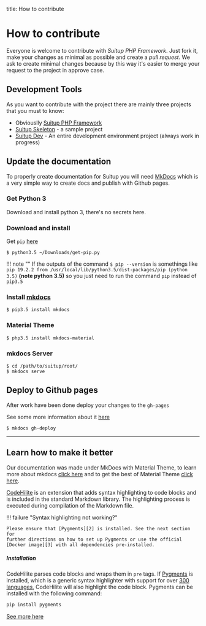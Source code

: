 title: How to contribute

# How to contribute

Everyone is welcome to contribute with _Suitup PHP Framework_. Just fork it, make your changes as minimal as possible and create a _pull request_. We ask to create minimal changes because by this way it's easier to merge your request to the project in approve case.

## Development Tools

As you want to contribute with the project there are mainly three projects that you must to know:

  * Obviouslly [Suitup PHP Framework](https://github.com/braghimsistemas/suitup-php)
  * [Suitup Skeleton](https://github.com/braghimsistemas/suitup-skeleton) - a sample project
  * [Suitup Dev](https://github.com/braghimsistemas/suitup2-dev) - An entire development environment project (always work in progress)

## Update the documentation

To properly create documentation for Suitup you will need [MkDocs](https://www.mkdocs.org/) which is a very simple way to create docs and publish with Github pages.

### Get Python 3

Download and install python 3, there's no secrets here.

### Download and install

  Get `pip` [here](https://pip.readthedocs.io/en/stable/installing/)

    $ python3.5 ~/Downloads/get-pip.py

!!! note ""
    If the outputs of the command `$ pip --version` is somethings like `pip 19.2.2 from /usr/local/lib/python3.5/dist-packages/pip (python 3.5)` **(note python 3.5)** so you just need to run the command `pip` instead of `pip3.5`

### Install [mkdocs](https://www.mkdocs.org/)

    $ pip3.5 install mkdocs

### Material Theme

    $ php3.5 install mkdocs-material

### mkdocs Server

    $ cd /path/to/suitup/root/
    $ mkdocs serve

## Deploy to Github pages

After work have been done deploy your changes to the `gh-pages`

See some more information about it [here](https://www.mkdocs.org/user-guide/deploying-your-docs/)

    $ mkdocs gh-deploy

-----

## Learn how to make it better

Our documentation was made under MkDocs with Material Theme, to learn more about mkdocs [click here](https://www.mkdocs.org/) and to get the best of Material Theme [click here](https://squidfunk.github.io/mkdocs-material/).

[CodeHilite][1] is an extension that adds syntax highlighting to code blocks
and is included in the standard Markdown library. The highlighting process is
executed during compilation of the Markdown file.

!!! failure "Syntax highlighting not working?"

    Please ensure that [Pygments][2] is installed. See the next section for
    further directions on how to set up Pygments or use the official
    [Docker image][3] with all dependencies pre-installed.

  [1]: https://python-markdown.github.io/extensions/code_hilite/
  [2]: http://pygments.org
  [3]: https://hub.docker.com/r/squidfunk/mkdocs-material/

##### Installation

CodeHilite parses code blocks and wraps them in `pre` tags. If [Pygments][2]
is installed, which is a generic syntax highlighter with support for over
[300 languages][4], CodeHilite will also highlight the code block. Pygments can
be installed with the following command:

[4]: https://pygments.org/languages/

``` sh
pip install pygments
```

[See more here](https://squidfunk.github.io/mkdocs-material/extensions/codehilite/#codehilite)
